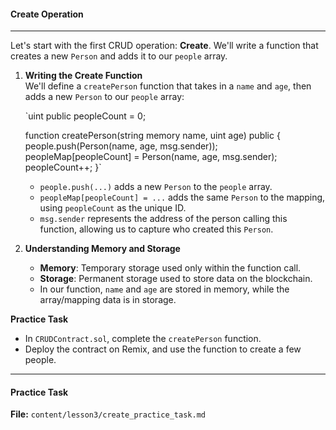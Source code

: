 #### Create Operation

---

Let's start with the first CRUD operation: **Create**. We'll write a function that creates a new `Person` and adds it to our `people` array.

1.  **Writing the Create Function**\
    We'll define a `createPerson` function that takes in a `name` and `age`, then adds a new `Person` to our `people` array:

    `uint public peopleCount = 0;

    function createPerson(string memory name, uint age) public {
    people.push(Person(name, age, msg.sender));
    peopleMap[peopleCount] = Person(name, age, msg.sender);
    peopleCount++;
    }`

    - `people.push(...)` adds a new `Person` to the `people` array.
    - `peopleMap[peopleCount] = ...` adds the same `Person` to the mapping, using `peopleCount` as the unique ID.
    - `msg.sender` represents the address of the person calling this function, allowing us to capture who created this `Person`.

2.  **Understanding Memory and Storage**

    - **Memory**: Temporary storage used only within the function call.
    - **Storage**: Permanent storage used to store data on the blockchain.
    - In our function, `name` and `age` are stored in memory, while the array/mapping data is in storage.

**Practice Task**

- In `CRUDContract.sol`, complete the `createPerson` function.
- Deploy the contract on Remix, and use the function to create a few people.

---

#### Practice Task

**File:** `content/lesson3/create_practice_task.md`
